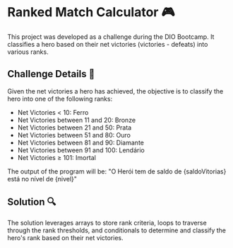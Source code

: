 # Ranked Match Calculator 🎮

This project was developed as a challenge during the DIO Bootcamp. It classifies a hero based on their net victories (victories - defeats) into various ranks.

## Challenge Details 📝

Given the net victories a hero has achieved, the objective is to classify the hero into one of the following ranks:

- Net Victories < 10: Ferro
- Net Victories between 11 and 20: Bronze
- Net Victories between 21 and 50: Prata
- Net Victories between 51 and 80: Ouro
- Net Victories between 81 and 90: Diamante
- Net Victories between 91 and 100: Lendário
- Net Victories ≥ 101: Imortal

The output of the program will be: "O Herói tem de saldo de {saldoVitorias} está no nível de {nivel}"

## Solution 🔍

The solution leverages arrays to store rank criteria, loops to traverse through the rank thresholds, and conditionals to determine and classify the hero's rank based on their net victories.